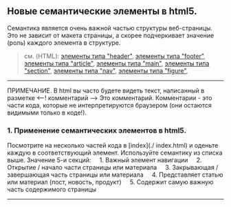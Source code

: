 
## Новые семантические элементы в html5.

Семантика является очень важной частью структуры веб-страницы. Это не зависит от макета страницы, а скорее подчеркивает значение (роль) каждого элемента в структуре.

> см. (HTML):
[элементы типа "header"](http://htmlbook.ru/html/header),
[элементы типа "footer"](http://htmlbook.ru/html/footer),
[элементы типа "article"](http://htmlbook.ru/html/article),
[элементы типа "main"](http://htmlbook.ru/html/main),
[элементы типа "section"](http://htmlbook.ru/html/section),
[элементы типа "nav"](http://htmlbook.ru/html/nav),
[элементы типа "figure"](http://htmlbook.ru/html/figure),



---

ПРИМЕЧАНИЕ. В html вы часто будете видеть текст, написанный в разметке &lt;--! комментарий --&gt; Это комментарий. Комментарии - это части кода, которые не интерпретируются браузером (они остаются видимыми только в коде!).

### 1. Применение семантических элементов в html5.
Посмотрите на несколько частей кода в [index](./ index.html) и оденьте каждую в соответствующий элемент.
Используйте семантику из списка выше. Значение 5-и секций:
    1. Важный элемент навигации
    2. Открытие / начало части страницы или материала
    3. Закрывающая / завершающая часть страницы или материала
    4. Представляет статью или материал (пост, новость, продукт)
    5. Содержит самую важную часть содержимого страницы


---
